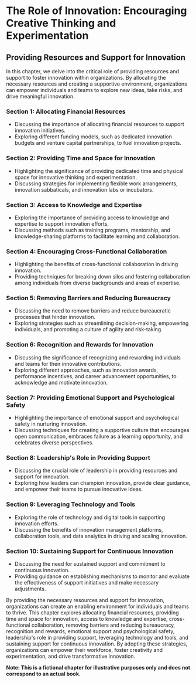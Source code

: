 The Role of Innovation: Encouraging Creative Thinking and Experimentation
=========================================================================

Providing Resources and Support for Innovation
---------------------------------------------------------

In this chapter, we delve into the critical role of providing resources and support to foster innovation within organizations. By allocating the necessary resources and creating a supportive environment, organizations can empower individuals and teams to explore new ideas, take risks, and drive meaningful innovation.

### Section 1: Allocating Financial Resources

* Discussing the importance of allocating financial resources to support innovation initiatives.
* Exploring different funding models, such as dedicated innovation budgets and venture capital partnerships, to fuel innovation projects.

### Section 2: Providing Time and Space for Innovation

* Highlighting the significance of providing dedicated time and physical space for innovative thinking and experimentation.
* Discussing strategies for implementing flexible work arrangements, innovation sabbaticals, and innovation labs or incubators.

### Section 3: Access to Knowledge and Expertise

* Exploring the importance of providing access to knowledge and expertise to support innovation efforts.
* Discussing methods such as training programs, mentorship, and knowledge-sharing platforms to facilitate learning and collaboration.

### Section 4: Encouraging Cross-Functional Collaboration

* Highlighting the benefits of cross-functional collaboration in driving innovation.
* Providing techniques for breaking down silos and fostering collaboration among individuals from diverse backgrounds and areas of expertise.

### Section 5: Removing Barriers and Reducing Bureaucracy

* Discussing the need to remove barriers and reduce bureaucratic processes that hinder innovation.
* Exploring strategies such as streamlining decision-making, empowering individuals, and promoting a culture of agility and risk-taking.

### Section 6: Recognition and Rewards for Innovation

* Discussing the significance of recognizing and rewarding individuals and teams for their innovative contributions.
* Exploring different approaches, such as innovation awards, performance incentives, and career advancement opportunities, to acknowledge and motivate innovation.

### Section 7: Providing Emotional Support and Psychological Safety

* Highlighting the importance of emotional support and psychological safety in nurturing innovation.
* Discussing techniques for creating a supportive culture that encourages open communication, embraces failure as a learning opportunity, and celebrates diverse perspectives.

### Section 8: Leadership's Role in Providing Support

* Discussing the crucial role of leadership in providing resources and support for innovation.
* Exploring how leaders can champion innovation, provide clear guidance, and empower their teams to pursue innovative ideas.

### Section 9: Leveraging Technology and Tools

* Exploring the role of technology and digital tools in supporting innovation efforts.
* Discussing the benefits of innovation management platforms, collaboration tools, and data analytics in driving and scaling innovation.

### Section 10: Sustaining Support for Continuous Innovation

* Discussing the need for sustained support and commitment to continuous innovation.
* Providing guidance on establishing mechanisms to monitor and evaluate the effectiveness of support initiatives and make necessary adjustments.

By providing the necessary resources and support for innovation, organizations can create an enabling environment for individuals and teams to thrive. This chapter explores allocating financial resources, providing time and space for innovation, access to knowledge and expertise, cross-functional collaboration, removing barriers and reducing bureaucracy, recognition and rewards, emotional support and psychological safety, leadership's role in providing support, leveraging technology and tools, and sustaining support for continuous innovation. By adopting these strategies, organizations can empower their workforce, foster creativity and experimentation, and drive transformative innovation.

**Note: This is a fictional chapter for illustrative purposes only and does not correspond to an actual book.**
